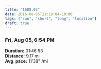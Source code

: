 ```yaml
---
title: "1608.02"
date: 2016-08-05T21:19:04-10:00
tags: ["run", "short", "long", "location"]
draft: true
---
```


### Fri, Aug 05, 6:54 PM

**Duration:** 01:46:53  
**Distance:** 9.17 mi  
**Avg. pace:** 11'38" /mi